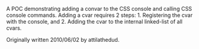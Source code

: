A POC demonstrating adding a convar to the CSS console and calling CSS console commands. Adding a cvar requires 2 steps: 1. Registering the cvar with the console, and 2. Adding the cvar to the internal linked-list of all cvars.

Originally written 2010/06/02 by attilathedud.
